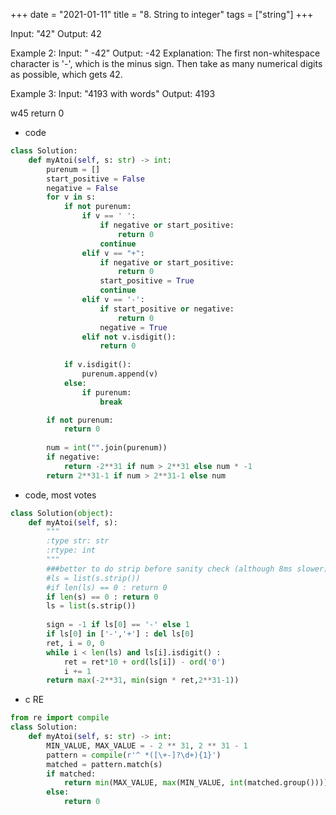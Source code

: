 +++ 
date = "2021-01-11"
title = "8. String to integer"
tags = ["string"]
+++

Input: "42"
Output: 42

Example 2:
Input: "   -42"
Output: -42
Explanation: The first non-whitespace character is '-', which is the minus sign.
Then take as many numerical digits as possible, which gets 42.

Example 3:
Input: "4193 with words"
Output: 4193

w45 return 0

- code
```python
class Solution:
    def myAtoi(self, s: str) -> int:
        purenum = []
        start_positive = False
        negative = False
        for v in s:
            if not purenum:
                if v == ' ':
                    if negative or start_positive:
                        return 0
                    continue
                elif v == "+":
                    if negative or start_positive:
                        return 0
                    start_positive = True
                    continue
                elif v == '-':
                    if start_positive or negative:
                        return 0
                    negative = True
                elif not v.isdigit():
                    return 0
            
            if v.isdigit():
                purenum.append(v)
            else:
                if purenum:
                    break

        if not purenum:
            return 0
        
        num = int("".join(purenum))
        if negative:
            return -2**31 if num > 2**31 else num * -1
        return 2**31-1 if num > 2**31-1 else num
```
- code, most votes
```python
class Solution(object):
    def myAtoi(self, s):
        """
        :type str: str
        :rtype: int
        """
        ###better to do strip before sanity check (although 8ms slower):
        #ls = list(s.strip())
        #if len(ls) == 0 : return 0
        if len(s) == 0 : return 0
        ls = list(s.strip())
        
        sign = -1 if ls[0] == '-' else 1
        if ls[0] in ['-','+'] : del ls[0]
        ret, i = 0, 0
        while i < len(ls) and ls[i].isdigit() :
            ret = ret*10 + ord(ls[i]) - ord('0')
            i += 1
        return max(-2**31, min(sign * ret,2**31-1))
```
- c RE
```python
from re import compile
class Solution:
    def myAtoi(self, s: str) -> int:
        MIN_VALUE, MAX_VALUE = - 2 ** 31, 2 ** 31 - 1
        pattern = compile(r'^ *([\+-]?\d+){1}')
        matched = pattern.match(s)
        if matched:
            return min(MAX_VALUE, max(MIN_VALUE, int(matched.group())))
        else:
            return 0
```
